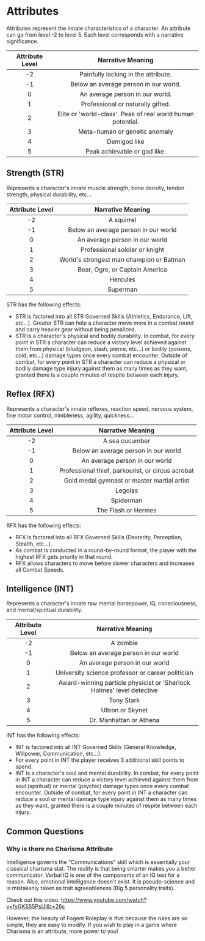 # Attributes

Attributes represent the innate characteristics of a character. An attribute can go from level -2 to level 5. Each level corresponds with a narrative significance.

| Attribute Level |                      Narrative Meaning                      |
| :-------------: | :---------------------------------------------------------: |
|       -2       |            Painfully lacking in the attribute.            |
|       -1       |            Below an average person in our world.            |
|        0        |               An average person in our world.               |
|        1        |              Professional or naturally gifted.              |
|        2        | Elite or 'world-class'. Peak of real world human potential. |
|        3        |                Meta-human or genetic anomaly                |
|        4        |                        Demigod like                        |
|        5        |                Peak achievable or god like.                |

## Strength (STR)

Represents a character's innate muscle strength, bone density, tendon strength, physical durability, etc...

| Attribute Level |            Narrative Meaning            |
| :-------------: | :--------------------------------------: |
|       -2       |                A squirrel                |
|       -1       |   Below an average person in our world   |
|        0        |      An average person in our world      |
|        1        |      Professional soldier or knight      |
|        2        | World's strongest man champion or Batman |
|        3        |     Bear, Ogre, or Captain America     |
|        4        |                 Hercules                 |
|        5        |                 Superman                 |

STR has the following effects:

- STR is factored into all STR Governed Skills (Athletics, Endurance, Lift, etc...). Greater STR can help a character move more in a combat round and carry heavier gear without being penalized.
- STR is a character's physical and bodily durability. In combat, for every point in STR a character can reduce a victory level achieved against them from physical (bludgeon, slash, pierce, etc...) or bodily (poisons, cold, etc...) damage types once every combat encounter. Outside of combat, for every point in STR a character can reduce a physical or bodily damage type injury against them as many times as they want, granted there is a couple minutes of respite between each injury.

## Reflex (RFX)

Represents a character's innate reflexes, reaction speed, nervous system, fine motor control, nimbleness, agility, quickness...

| Attribute Level |                 Narrative Meaning                 |
| :-------------: | :-----------------------------------------------: |
|       -2       |                  A sea cucumber                  |
|       -1       |       Below an average person in our world       |
|        0        |          An average person in our world          |
|        1        | Professional thief, parkourist, or circus acrobat |
|        2        |    Gold medal gymnast or master martial artist    |
|        3        |                      Legolas                      |
|        4        |                     Spiderman                     |
|        5        |                The Flash or Hermes                |

RFX has the following effects:

- RFX is factored into all RFX Governed Skills (Dexterity, Perception, Stealth, etc...).
- As combat is conducted in a round-by-round format, the player with the highest RFX gets priority in that round.
- RFX allows characters to move before slower characters and increases all Combat Speeds.

## Intelligence (INT)

Represents a character's innate raw mental horsepower, IQ, consciousness, and mental/spiritual durability.

| Attribute Level |                           Narrative Meaning                           |
| :-------------: | :-------------------------------------------------------------------: |
|       -2       |                               A zombie                               |
|       -1       |                 Below an average person in our world                 |
|        0        |                    An average person in our world                    |
|        1        |           University science professor or career politician           |
|        2        | Award-winning particle physicist or 'Sherlock Holmes' level detective |
|        3        |                              Tony Stark                              |
|        4        |                           Ultron or Skynet                           |
|        5        |                       Dr. Manhattan or Athena                       |

INT has the following effects:

- INT is factored into all INT Governed Skills (General Knowledge, Willpower, Communication, etc...).
- For every point in INT the player receives 3 additional skill points to spend.
- INT is a character's soul and mental durability. In combat, for every point in INT a character can reduce a victory level achieved against them from soul (spiritual) or mental (psychic) damage types once every combat encounter. Outside of combat, for every point in INT a character can reduce a soul or mental damage type injury against them as many times as they want, granted there is a couple minutes of respite between each injury.

## Common Questions

### Why is there no Charisma Attribute

Intelligence governs the "Communications" skill which is essentially your classical charisma stat. The reality is that being smarter makes you a better communicator. Verbal IQ is one of the components of an IQ test for a reason. Also, emotional intelligence doesn't exist. It is pseudo-science and is mistakenly taken as trait agreeableness (Big 5 personality traits).

Check out this video: https://www.youtube.com/watch?v=fyGKS55PsUI&t=26s

However, the beauty of Fogent Roleplay is that because the rules are so simple, they are easy to modify. If you wish to play in a game where Charisma is an attribute, more power to you!